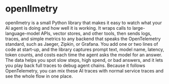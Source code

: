 # openllmetry

openllmetry is a small Python library that makes it easy to watch what your AI agent is doing and how well it is working. It wraps calls to large-language-model APIs, vector stores, and other tools, then sends logs, traces, and simple metrics to any backend that speaks the OpenTelemetry standard, such as Jaeger, Zipkin, or Grafana. You add one or two lines of code at start-up, and the library captures prompt text, model name, latency, token counts, and costs each time the agent asks the model for an answer. The data helps you spot slow steps, high spend, or bad answers, and it lets you play back full traces to debug agent chains. Because it follows OpenTelemetry, you can mix these AI traces with normal service traces and see the whole flow in one place.